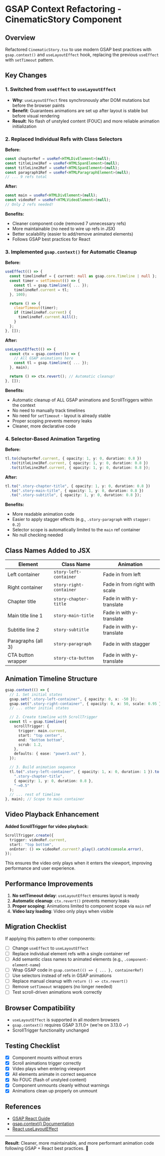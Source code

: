 # GSAP Context Refactoring - CinematicStory Component

## Overview

Refactored `CinematicStory.tsx` to use modern GSAP best practices with `gsap.context()` and `useLayoutEffect` hook, replacing the previous `useEffect` with `setTimeout` pattern.

## Key Changes

### 1. **Switched from `useEffect` to `useLayoutEffect`**

- **Why**: `useLayoutEffect` fires synchronously after DOM mutations but before the browser paints
- **Benefit**: Guarantees animations are set up after layout is stable but before visual rendering
- **Result**: No flash of unstyled content (FOUC) and more reliable animation initialization

### 2. **Replaced Individual Refs with Class Selectors**

**Before:**

```typescript
const chapterRef = useRef<HTMLDivElement>(null);
const titleLine1Ref = useRef<HTMLSpanElement>(null);
const titleLine2Ref = useRef<HTMLSpanElement>(null);
const paragraph1Ref = useRef<HTMLParagraphElement>(null);
// ... 9 refs total
```

**After:**

```typescript
const main = useRef<HTMLDivElement>(null);
const videoRef = useRef<HTMLVideoElement>(null);
// Only 2 refs needed!
```

**Benefits:**

- Cleaner component code (removed 7 unnecessary refs)
- More maintainable (no need to wire up refs in JSX)
- Better scalability (easier to add/remove animated elements)
- Follows GSAP best practices for React

### 3. **Implemented `gsap.context()` for Automatic Cleanup**

**Before:**

```typescript
useEffect(() => {
  const timelineRef = { current: null as gsap.core.Timeline | null };
  const timer = setTimeout(() => {
    const tl = gsap.timeline({ ... });
    timelineRef.current = tl;
  }, 100);

  return () => {
    clearTimeout(timer);
    if (timelineRef.current) {
      timelineRef.current.kill();
    }
  };
}, []);
```

**After:**

```typescript
useLayoutEffect(() => {
  const ctx = gsap.context(() => {
    // All GSAP animations here
    const tl = gsap.timeline({ ... });
  }, main);

  return () => ctx.revert(); // Automatic cleanup!
}, []);
```

**Benefits:**

- Automatic cleanup of ALL GSAP animations and ScrollTriggers within the context
- No need to manually track timelines
- No need for `setTimeout` - layout is already stable
- Proper scoping prevents memory leaks
- Cleaner, more declarative code

### 4. **Selector-Based Animation Targeting**

**Before:**

```typescript
tl.to(chapterRef.current, { opacity: 1, y: 0, duration: 0.8 })
  .to(titleLine1Ref.current, { opacity: 1, y: 0, duration: 0.8 })
  .to(titleLine2Ref.current, { opacity: 1, y: 0, duration: 0.8 });
```

**After:**

```typescript
tl.to(".story-chapter-title", { opacity: 1, y: 0, duration: 0.8 })
  .to(".story-main-title", { opacity: 1, y: 0, duration: 0.8 })
  .to(".story-subtitle", { opacity: 1, y: 0, duration: 0.8 });
```

**Benefits:**

- More readable animation code
- Easier to apply stagger effects (e.g., `.story-paragraph` with `stagger: 0.2`)
- Selector scope is automatically limited to the `main` ref container
- No null checking needed

## Class Names Added to JSX

| Element            | Class Name              | Animation                     |
| ------------------ | ----------------------- | ----------------------------- |
| Left container     | `story-left-container`  | Fade in from left             |
| Right container    | `story-right-container` | Fade in from right with scale |
| Chapter title      | `story-chapter-title`   | Fade in with y-translate      |
| Main title line 1  | `story-main-title`      | Fade in with y-translate      |
| Subtitle line 2    | `story-subtitle`        | Fade in with y-translate      |
| Paragraphs (all 3) | `story-paragraph`       | Fade in with stagger          |
| CTA button wrapper | `story-cta-button`      | Fade in with y-translate      |

## Animation Timeline Structure

```typescript
gsap.context(() => {
  // 1. Set initial states
  gsap.set(".story-left-container", { opacity: 0, x: -50 });
  gsap.set(".story-right-container", { opacity: 0, x: 50, scale: 0.95 });
  // ... other initial states

  // 2. Create timeline with ScrollTrigger
  const tl = gsap.timeline({
    scrollTrigger: {
      trigger: main.current,
      start: "top center",
      end: "bottom bottom",
      scrub: 1.2,
    },
    defaults: { ease: "power3.out" },
  });

  // 3. Build animation sequence
  tl.to(".story-left-container", { opacity: 1, x: 0, duration: 1 }).to(
    ".story-chapter-title",
    { opacity: 1, y: 0, duration: 0.8 },
    "-=0.5"
  );
  // ... rest of timeline
}, main); // Scope to main container
```

## Video Playback Enhancement

**Added ScrollTrigger for video playback:**

```typescript
ScrollTrigger.create({
  trigger: videoRef.current,
  start: "top bottom",
  onEnter: () => videoRef.current?.play().catch(console.error),
});
```

This ensures the video only plays when it enters the viewport, improving performance and user experience.

## Performance Improvements

1. **No setTimeout delay**: `useLayoutEffect` ensures layout is ready
2. **Automatic cleanup**: `ctx.revert()` prevents memory leaks
3. **Proper scoping**: Animations limited to component scope via `main` ref
4. **Video lazy loading**: Video only plays when visible

## Migration Checklist

If applying this pattern to other components:

- [ ] Change `useEffect` to `useLayoutEffect`
- [ ] Replace individual element refs with a single container ref
- [ ] Add semantic class names to animated elements (e.g., `.component-element-name`)
- [ ] Wrap GSAP code in `gsap.context(() => { ... }, containerRef)`
- [ ] Use selectors instead of refs in GSAP animations
- [ ] Replace manual cleanup with `return () => ctx.revert()`
- [ ] Remove `setTimeout` wrappers (no longer needed)
- [ ] Test scroll-driven animations work correctly

## Browser Compatibility

- `useLayoutEffect` is supported in all modern browsers
- `gsap.context()` requires GSAP 3.11.0+ (we're on 3.13.0 ✓)
- ScrollTrigger functionality unchanged

## Testing Checklist

- [x] Component mounts without errors
- [x] Scroll animations trigger correctly
- [x] Video plays when entering viewport
- [x] All elements animate in correct sequence
- [x] No FOUC (flash of unstyled content)
- [x] Component unmounts cleanly without warnings
- [x] Animations clean up properly on unmount

## References

- [GSAP React Guide](https://greensock.com/react/)
- [gsap.context() Documentation](<https://greensock.com/docs/v3/GSAP/gsap.context()>)
- [React useLayoutEffect](https://react.dev/reference/react/useLayoutEffect)

---

**Result**: Cleaner, more maintainable, and more performant animation code following GSAP + React best practices. 🎉

